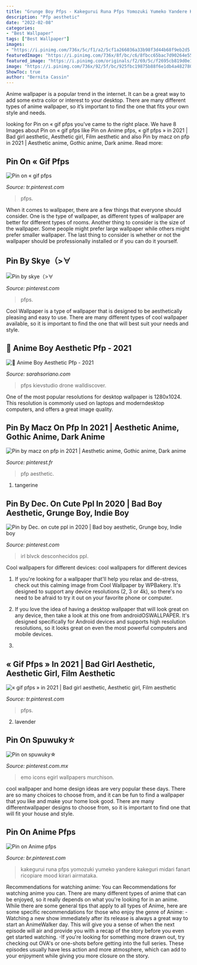 ```yaml
---
title: "Grunge Boy Pfps - Kakegurui Runa Pfps Yomozuki Yumeko Yandere Kakeguri Midari Fanart Ricopiare Mood Kirari Airmataka"
description: "Pfp aesthetic"
date: "2022-02-08"
categories:
- "Best Wallpaper"
tags: ["Best Wallpaper"]
images:
- "https://i.pinimg.com/736x/5c/f1/a2/5cf1a266036a33b98f3d44b68f9eb2d5.jpg"
featuredImage: "https://i.pinimg.com/736x/8f/bc/c6/8fbcc65bac7d90264e55211d6039c115.jpg"
featured_image: "https://i.pinimg.com/originals/f2/69/5c/f2695cb819d0e114366c9d8ed20f7936.jpg"
image: "https://i.pinimg.com/736x/92/5f/bc/925fbc19875b88f6e1db4a482780c184.jpg"
ShowToc: true
author: "Bernita Cassin"
---
```



Anime wallpaper is a popular trend in the internet. It can be a great way to add some extra color or interest to your desktop. There are many different types of anime wallpaper, so it’s important to find the one that fits your own style and needs.

	

		
looking for Pin on « gif pfps you've came to the right place. We have 8 Images about Pin on « gif pfps like Pin on Anime pfps, « gif pfps » in 2021 | Bad girl aesthetic, Aesthetic girl, Film aesthetic and also Pin by macz on pfp in 2021 | Aesthetic anime, Gothic anime, Dark anime. Read more:
		
    
## Pin On « Gif Pfps

<img loading=lazy src="https://i.pinimg.com/736x/5c/f1/a2/5cf1a266036a33b98f3d44b68f9eb2d5.jpg" onerror="this.onerror=null;this.src='https://tse4.mm.bing.net/th?id=OIP.EcUDz_z67P4HRCk1cshAjAAAAA&amp;pid=15.1';" alt="Pin on « gif pfps">

_Source: tr.pinterest.com_

>pfps. 

	

When it comes to wallpaper, there are a few things that everyone should consider. One is the type of wallpaper, as different types of wallpaper are better for different types of rooms. Another thing to consider is the size of the wallpaper. Some people might prefer large wallpaper while others might prefer smaller wallpaper. The last thing to consider is whether or not the wallpaper should be professionally installed or if you can do it yourself.

    
## Pin By Skye（&gt;∀

<img loading=lazy src="https://i.pinimg.com/736x/8f/bc/c6/8fbcc65bac7d90264e55211d6039c115.jpg" onerror="this.onerror=null;this.src='https://tse2.mm.bing.net/th?id=OIP.8U6qw3xmi7Ce8Y8SLSHLiAAAAA&amp;pid=15.1';" alt="Pin by skye（&gt;∀">

_Source: pinterest.com_

>pfps. 

	

Cool Wallpaper is a type of wallpaper that is designed to be aesthetically pleasing and easy to use. There are many different types of cool wallpaper available, so it is important to find the one that will best suit your needs and style.

    
## 🖤 Anime Boy Aesthetic Pfp - 2021

<img loading=lazy src="https://i.pinimg.com/originals/f2/69/5c/f2695cb819d0e114366c9d8ed20f7936.jpg" onerror="this.onerror=null;this.src='https://tse2.mm.bing.net/th?id=OIP.Tw36WcKvu2Bi2_WQwyUQTwHaHa&amp;pid=15.1';" alt="🖤 Anime Boy Aesthetic Pfp - 2021">

_Source: sarahsoriano.com_

>pfps kievstudio drone walldiscover. 

	

One of the most popular resolutions for desktop wallpaper is 1280x1024. This resolution is commonly used on laptops and moderndesktop computers, and offers a great image quality.

    
## Pin By Macz On Pfp In 2021 | Aesthetic Anime, Gothic Anime, Dark Anime

<img loading=lazy src="https://i.pinimg.com/736x/f4/9e/1e/f49e1e3fe2648207b342cb31c0bfbf21.jpg" onerror="this.onerror=null;this.src='https://tse4.mm.bing.net/th?id=OIP.yQMPYfyP6qPNj5-dTXiXMQHaHY&amp;pid=15.1';" alt="Pin by macz on pfp in 2021 | Aesthetic anime, Gothic anime, Dark anime">

_Source: pinterest.fr_

>pfp aesthetic. 

	

1. tangerine 

    
## Pin By Dec. On Cute Ppl In 2020 | Bad Boy Aesthetic, Grunge Boy, Indie Boy

<img loading=lazy src="https://i.pinimg.com/736x/92/5f/bc/925fbc19875b88f6e1db4a482780c184.jpg" onerror="this.onerror=null;this.src='https://tse1.mm.bing.net/th?id=OIP.NwczUY_EENBEt4Z5UxRJFwHaIk&amp;pid=15.1';" alt="Pin by Dec. on cute ppl in 2020 | Bad boy aesthetic, Grunge boy, Indie boy">

_Source: pinterest.com_

>irl blvck desconhecidos ppl. 

	

Cool wallpapers for different devices:
cool wallpapers for different devices 

1. If you're looking for a wallpaper that'll help you relax and de-stress, check out this calming image from Cool Wallpaper by WPBakery. It's designed to support any device resolutions (2, 3 or 4k), so there's no need to be afraid to try it out on your favorite phone or computer.

2. If you love the idea of having a desktop wallpaper that will look great on any device, then take a look at this one from androidOSWALLPAPER. It's designed specifically for Android devices and supports high resolution resolutions, so it looks great on even the most powerful computers and mobile devices.

3.

    
## « Gif Pfps » In 2021 | Bad Girl Aesthetic, Aesthetic Girl, Film Aesthetic

<img loading=lazy src="https://i.pinimg.com/736x/d1/47/37/d14737194729e3cf09d0e3daa398e27c.jpg" onerror="this.onerror=null;this.src='https://tse3.mm.bing.net/th?id=OIP.rp_nPn04aX75yeuZ_sD2WgAAAA&amp;pid=15.1';" alt="« gif pfps » in 2021 | Bad girl aesthetic, Aesthetic girl, Film aesthetic">

_Source: tr.pinterest.com_

>pfps. 

	

2. lavender 

    
## Pin On Spuwuky☆

<img loading=lazy src="https://i.pinimg.com/736x/e8/80/a1/e880a1ebe3afb60264db331576ae88f1.jpg" onerror="this.onerror=null;this.src='https://tse3.mm.bing.net/th?id=OIP.3CTLG-wIpLpwtgKY9kwVkAAAAA&amp;pid=15.1';" alt="Pin on spuwuky☆">

_Source: pinterest.com.mx_

>emo icons egirl wallpapers murchison. 

	

cool wallpaper and home design ideas are very popular these days. There are so many choices to choose from, and it can be fun to find a wallpaper that you like and make your home look good. There are many differentwallpaper designs to choose from, so it is important to find one that will fit your house and style.

    
## Pin On Anime Pfps

<img loading=lazy src="https://i.pinimg.com/736x/15/af/3a/15af3ac3f11fc40c8afd9e29bd74fe60.jpg" onerror="this.onerror=null;this.src='https://tse1.mm.bing.net/th?id=OIP.fNqAt4cRpUxLnXFGlc3CrgHaHa&amp;pid=15.1';" alt="Pin on Anime pfps">

_Source: br.pinterest.com_

>kakegurui runa pfps yomozuki yumeko yandere kakeguri midari fanart ricopiare mood kirari airmataka. 

	

Recommendations for watching anime: You can
Recommendations for watching anime you can. There are many different types of anime that can be enjoyed, so it really depends on what you're looking for in an anime. While there are some general tips that apply to all types of Anime, here are some specific recommendations for those who enjoy the genre of Anime: 
-Watching a new show immediately after its release is always a great way to start an AnimeWalker day. This will give you a sense of when the next episode will air and provide you with a recap of the story before you even get started watching. 
-If you're looking for something more drawn out, try checking out OVA's or one-shots before getting into the full series. These episodes usually have less action and more atmosphere, which can add to your enjoyment while giving you more closure on the story.

